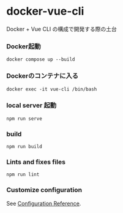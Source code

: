 # docker-vue-cli
Docker + Vue CLI の構成で開発する際の土台

### Docker起動
```
docker compose up --build
```

### Dockerのコンテナに入る
```
docker exec -it vue-cli /bin/bash
```

### local server 起動
```
npm run serve
```

### build
```
npm run build
```

### Lints and fixes files
```
npm run lint
```

### Customize configuration
See [Configuration Reference](https://cli.vuejs.org/config/).
